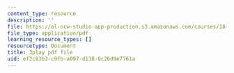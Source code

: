 ```yaml
---
content_type: resource
description: ''
file: https://ol-ocw-studio-app-production.s3.amazonaws.com/courses/18-01sc-single-variable-calculus-fall-2010/ef2c83b3c9fba097d1388c26d9e7761a_jBkXbAgMj6s.pdf
file_type: application/pdf
learning_resource_types: []
resourcetype: Document
title: 3play pdf file
uid: ef2c83b3-c9fb-a097-d138-8c26d9e7761a
---
```

